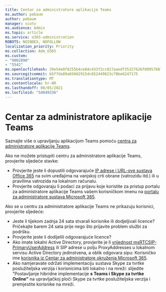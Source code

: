 ```yaml
---
title: Centar za administratore aplikacije Teams
ms.author: pebaum
author: pebaum
manager: scotv
ms.audience: Admin
ms.topic: article
ms.service: o365-administration
ROBOTS: NOINDEX, NOFOLLOW
localization_priority: Priority
ms.collection: Adm_O365
ms.custom:
- "9002890"
- "5542"
ms.openlocfilehash: 29e54e0f8255b4ce84c433f2cc827aaedf35327626f0095788faef802763bc53
ms.sourcegitcommit: b5f7da89a650d2915dc652449623c78be6247175
ms.translationtype: MT
ms.contentlocale: hr-HR
ms.lasthandoff: 08/05/2021
ms.locfileid: "54049336"
---
```

# <a name="teams-admin-center"></a>Centar za administratore aplikacije Teams

Saznajte više o upravljanju aplikacijom Teams pomoću [centra za administratore aplikacije Teams](https://docs.microsoft.com/microsoftteams/manage-teams-skypeforbusiness-admin-center).

Ako ne možete pristupiti centru za administratore aplikacije Teams, provjerite sljedeće stavke:

- Provjerite jeste li dopustili odgovarajuće [IP adrese i URL-ove sustava Office 365](https://docs.microsoft.com/Office365/Enterprise/office-365-ip-web-service) na svim uređajima na vanjskoj crti obrane (vatrozidu itd.) ili u pravilima vatrozida na lokalnom računalu.
- Provjerite odgovaraju li podaci za prijavu koje koristite za pristup portalu za administratore aplikacije Teams vašem korisničkom imenu na [portalu za administratore sustava Microsoft 365](https://admin.microsoft.com/Adminportal/Home?source=applauncher#/users).

Ako se u centru za administratore aplikacije Teams ne prikazuju korisnici, provjerite sljedeće:

- Jeste li tijekom zadnja 24 sata stvarali korisnike ili dodjeljivali licence? Pričekajte barem 24 sata prije nego što prijavite problem službi za podršku.
- Provjerite jeste li dodijelili odgovarajuće licence?
- Ako imate lokalni Active Directory, provjerite je li [vrijednost msRTCSIP-PrimaryUserAddress](https://docs.microsoft.com/skypeforbusiness/troubleshoot/online-configuration/msrtcsip-primaryuseraddress-proxyaddaddress) ili SIP adrese u polju ProxyAddresses u lokalnom servisu Active Directory jedinstvena, a oblik odgovara sipu: Korisničko ime [korisnika iz Centar za administratore okruženja Microsoft 365](https://admin.microsoft.com/Adminportal/Home?source=applauncher#/users).
- Ako namjeravate održati implementaciju sustava Skype za tvrtke poslužiteljska verzija i korisnicima biti lokalno i na mreži: slijedite "Postavljanje hibridne implementacije **s Teams i Skype za tvrtke Online"** na upravljačkoj ploči Skype za tvrtke poslužiteljska verzija i premjestite korisnike na mreži.
